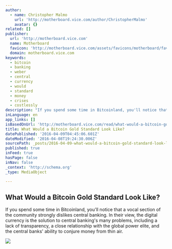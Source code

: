 ```yaml
---
author:
  - name: Christopher Malmo
    url: 'http://motherboard.vice.com/author/ChristopherMalmo'
    avatar: {}
related: []
publisher:
  url: 'http://motherboard.vice.com'
  name: Motherboard
  favicon: 'http://motherboard.vice.com/assets/favicons/motherboard/favicon-16x16.png?v20160331200908'
  domain: motherboard.vice.com
keywords:
  - bitcoin
  - banking
  - weber
  - central
  - currency
  - would
  - standard
  - money
  - crises
  - costlessly
description: "If you spend some time in Bitcoinland, you'll notice that a vocal section of the community strongly dislikes central banking. In their view, the digital currency is the solution to central banking's many problems, including a lack of transparency, a close relationship with the global power elite, and the central banks' ability to conjure money from thin air."
inLanguage: en
app_links: []
isBasedOnUrl: 'http://motherboard.vice.com/read/what-would-a-bitcoin-gold-standard-look-like'
title: What Would a Bitcoin Gold Standard Look Like?
datePublished: '2016-04-09T04:45:06.601Z'
dateModified: '2016-04-08T19:24:30.006Z'
sourcePath: _posts/2016-04-09-what-would-a-bitcoin-gold-standard-look-like.md
published: true
inFeed: true
hasPage: false
inNav: false
_context: 'http://schema.org'
_type: MediaObject

---
```

<article style=""><h1>What Would a Bitcoin Gold Standard Look Like?</h1><p>If you spend some time in Bitcoinland, you'll notice that a vocal section of the community strongly dislikes central banking. In their view, the digital currency is the solution to central banking's many problems, including a lack of transparency, a close relationship with the global power elite, and the central banks' ability to conjure money from thin air.</p><img src="http://motherboard-images.vice.com/content-images/article/32350/1460138526068282.jpg" /></article>